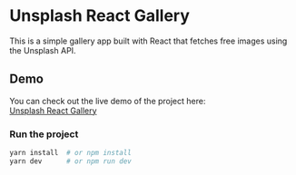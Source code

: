 # Unsplash React Gallery

This is a simple gallery app built with React that fetches free images using the Unsplash API.

## Demo

You can check out the live demo of the project here:  
[Unsplash React Gallery](https://unsplash-react-gallery.vercel.app/)

### Run the project

```bash
yarn install  # or npm install
yarn dev      # or npm run dev
```

